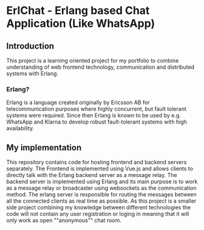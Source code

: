 # ErlChat - Erlang based Chat Application (Like WhatsApp)

## Introduction
This project is a learning oriented project for my portfolio to combine
understanding of web frontend technology, communication and distributed systems with Erlang.

### Erlang?
Erlang is a language created originally by Ericsson AB for telecommunication purposes where highly concurrent, but fault tolerant systems were required.
Since then Erlang is known to be used by e.g. WhatsApp and Klarna to develop robust fault-tolerant systems with high availability.

## My implementation
This repository contains code for hosting frontend and backend servers separately. The Frontend is implemented using Vue.js and allows clients
to directly talk with the Erlang backend server as a message relay. The backend server is implemented using Erlang and its main purpose is to work as a message relay or broadcaster using websockets as the communication method. The erlang server is responsible for routing the messages
between all the connected clients as real time as possible. As this project is a smaller side project combining my knowledge between different technologies the code will not contain any user registration or loging in meaning that it will only work as open ""anonymous"" chat room.
